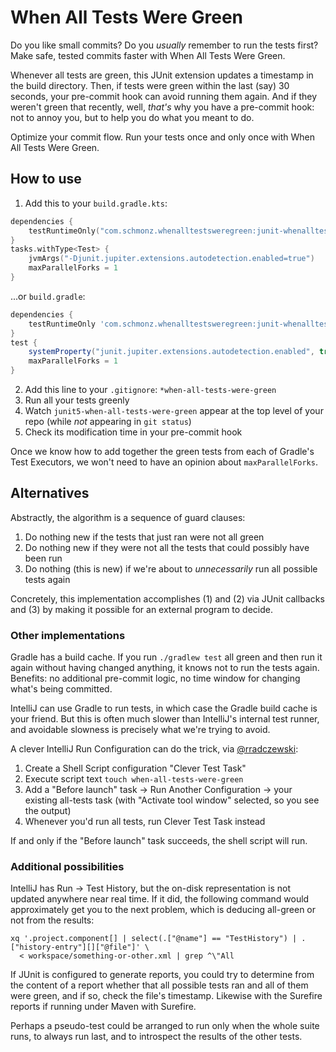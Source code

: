 # When All Tests Were Green

Do you like small commits? Do you _usually_ remember to run the tests first? Make safe, tested commits faster with When
All Tests Were Green.

Whenever all tests are green, this JUnit extension updates a timestamp in the build directory. Then, if tests were green
within the last (say) 30 seconds, your pre-commit hook can avoid running them again. And if they weren't green that
recently, well, _that's_ why you have a pre-commit hook: not to annoy you, but to help you do what you meant to do.

Optimize your commit flow. Run your tests once and only once with When All Tests Were Green.

## How to use

1. Add this to your `build.gradle.kts`:

```kotlin
dependencies {
    testRuntimeOnly("com.schmonz.whenalltestsweregreen:junit-whenalltestsweregreen:LATEST_VERSION_HERE")
}
tasks.withType<Test> {
    jvmArgs("-Djunit.jupiter.extensions.autodetection.enabled=true")
    maxParallelForks = 1
}
```

...or `build.gradle`:

```groovy
dependencies {
    testRuntimeOnly 'com.schmonz.whenalltestsweregreen:junit-whenalltestsweregreen:LATEST_VERSION_HERE'
}
test {
    systemProperty("junit.jupiter.extensions.autodetection.enabled", true)
    maxParallelForks = 1
}
```

2. Add this line to your `.gitignore`: `*when-all-tests-were-green`
3. Run all your tests greenly
4. Watch `junit5-when-all-tests-were-green` appear at the top level of your repo (while _not_ appearing in `git status`)
5. Check its modification time in your pre-commit hook

Once we know how to add together the green tests from each of Gradle's Test Executors, we won't need to have an opinion
about `maxParallelForks`.

## Alternatives

Abstractly, the algorithm is a sequence of guard clauses:

1. Do nothing new if the tests that just ran were not all green
2. Do nothing new if they were not all the tests that could possibly have been run
3. Do nothing (this is new) if we're about to _unnecessarily_ run all possible tests again

Concretely, this implementation accomplishes (1) and (2) via JUnit callbacks and (3) by making it possible for an
external program to decide.

### Other implementations

Gradle has a build cache. If you run `./gradlew test` all green and then run it again without having changed anything,
it knows not to run the tests again. Benefits: no additional pre-commit logic, no time window for changing what's being
committed.

IntelliJ can use Gradle to run tests, in which case the Gradle build cache is your friend. But this is often much slower
than IntelliJ's internal test runner, and avoidable slowness is precisely what we're trying to avoid.

A clever IntelliJ Run Configuration can do the trick, via [@rradczewski](https://github.com/rradczewski):

1. Create a Shell Script configuration "Clever Test Task"
2. Execute script text `touch when-all-tests-were-green`
3. Add a "Before launch" task -> Run Another Configuration -> your existing all-tests task (with "Activate tool window"
   selected, so you see the output)
4. Whenever you'd run all tests, run Clever Test Task instead

If and only if the "Before launch" task succeeds, the shell script will run.

### Additional possibilities

IntelliJ has Run -> Test History, but the on-disk representation is not updated anywhere near real time. If it did, the
following command would approximately get you to the next problem, which is deducing all-green or not from the results:

    xq '.project.component[] | select(.["@name"] == "TestHistory") | .["history-entry"][]["@file"]' \
      < workspace/something-or-other.xml | grep ^\"All

If JUnit is configured to generate reports, you could try to determine from the content of a report whether that all
possible tests ran and all of them were green, and if so, check the file's timestamp. Likewise with the Surefire reports
if running under Maven with Surefire.

Perhaps a pseudo-test could be arranged to run only when the whole suite runs, to always run last, and to introspect the
results of the other tests.
